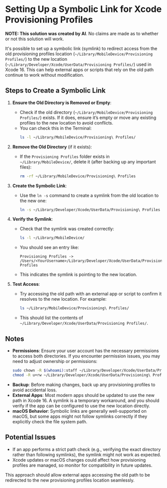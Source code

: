 # Setting Up a Symbolic Link for Xcode Provisioning Profiles

**NOTE: This solution was created by AI**. No claims are made as to whether or not this solution will work.

It's possible to set up a symbolic link (symlink) to redirect access from the old provisioning profiles location (`~/Library/MobileDevice/Provisioning Profiles/`) to the new location (`~/Library/Developer/Xcode/UserData/Provisioning Profiles/`) used in Xcode 16. This can help external apps or scripts that rely on the old path continue to work without modification.

## Steps to Create a Symbolic Link

1. **Ensure the Old Directory is Removed or Empty**:
   - Check if the old directory (`~/Library/MobileDevice/Provisioning Profiles/`) exists. If it does, ensure it’s empty or move any existing profiles to the new location to avoid conflicts.
   - You can check this in the Terminal:
     ```bash
     ls -l ~/Library/MobileDevice/Provisioning\ Profiles/
     ```

2. **Remove the Old Directory** (if it exists):
   - If the `Provisioning Profiles` folder exists in `~/Library/MobileDevice/`, delete it (after backing up any important files):
     ```bash
     rm -rf ~/Library/MobileDevice/Provisioning\ Profiles
     ```

3. **Create the Symbolic Link**:
   - Use the `ln -s` command to create a symlink from the old location to the new one:
     ```bash
     ln -s ~/Library/Developer/Xcode/UserData/Provisioning\ Profiles ~/Library/MobileDevice/Provisioning\ Profiles
     ```

4. **Verify the Symlink**:
   - Check that the symlink was created correctly:
     ```bash
     ls -l ~/Library/MobileDevice/
     ```
   - You should see an entry like:
     ```
     Provisioning Profiles -> /Users/<YourUsername>/Library/Developer/Xcode/UserData/Provisioning Profiles
     ```
   - This indicates the symlink is pointing to the new location.

5. **Test Access**:
   - Try accessing the old path with an external app or script to confirm it resolves to the new location. For example:
     ```bash
     ls ~/Library/MobileDevice/Provisioning\ Profiles/
     ```
   - This should list the contents of `~/Library/Developer/Xcode/UserData/Provisioning Profiles/`.

## Notes
- **Permissions**: Ensure your user account has the necessary permissions to access both directories. If you encounter permission issues, you may need to adjust ownership or permissions:
  ```bash
  sudo chown -R $(whoami):staff ~/Library/Developer/Xcode/UserData/Provisioning\ Profiles
  chmod -R u+rw ~/Library/Developer/Xcode/UserData/Provisioning\ Profiles
  ```
- **Backup**: Before making changes, back up any provisioning profiles to avoid accidental loss.
- **External Apps**: Most modern apps should be updated to use the new path in Xcode 16. A symlink is a temporary workaround, and you should verify if the app can be configured to use the new location directly.
- **macOS Behavior**: Symbolic links are generally well-supported on macOS, but some apps might not follow symlinks correctly if they explicitly check the file system path.

## Potential Issues
- If an app performs a strict path check (e.g., verifying the exact directory rather than following symlinks), the symlink might not work as expected.
- Xcode updates or macOS changes could affect how provisioning profiles are managed, so monitor for compatibility in future updates.

This approach should allow external apps accessing the old path to be redirected to the new provisioning profiles location seamlessly.